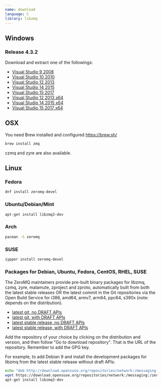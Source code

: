 ```yaml
---
name: download
language: C
library: libzmq
---
```


## Windows

### Release 4.3.2

Download and extract one of the followings:

* [Visual Studio 9 2008](https://dl.bintray.com/zeromq/generic/libzmq-v90-4_3_2.zip)
* [Visual Studio 10 2010](https://dl.bintray.com/zeromq/generic/libzmq-v100-4_3_2.zip)
* [Visual Studio 12 2013](https://dl.bintray.com/zeromq/generic/libzmq-v120-4_3_2.zip)
* [Visual Studio 14 2015](https://dl.bintray.com/zeromq/generic/libzmq-v140-4_3_2.zip)
* [Visual Studio 15 2017](https://dl.bintray.com/zeromq/generic/libzmq-v141-4_3_2.zip)
* [Visual Studio 12 2013 x64](https://dl.bintray.com/zeromq/generic/libzmq-v120-x64-4_3_2.zip)
* [Visual Studio 14 2015 x64](https://dl.bintray.com/zeromq/generic/libzmq-v140-x64-4_3_2.zip)
* [Visual Studio 15 2017 x64](https://dl.bintray.com/zeromq/generic/libzmq-v141-x64-4_3_2.zip)

## OSX

You need Brew installed and configured https://brew.sh/

```bash
brew install zmq
```

czmq and zyre are also available.

## Linux

### Fedora

```bash
dnf install zeromq-devel
```

### Ubuntu/Debian/Mint

```bash
apt-get install libzmq3-dev
```

### Arch

```bash
pacman -S zeromq
```

### SUSE

```bash
zypper install zeromq-devel
```

### Packages for Debian, Ubuntu, Fedora, CentOS, RHEL, SUSE

The ZeroMQ maintainers provide pre-built binary packages for libzmq, czmq, zyre, malamute, zproject and zproto, automatically built from both the latest stable releases OR the latest commit in the Git repositories via the Open Build Service for i386, amd64, armv7, arm64, ppc64, s390x (note: depends on the distribution).

* [latest git, no DRAFT APIs](https://build.opensuse.org/project/show/network:messaging:zeromq:git-stable)
* [latest git, with DRAFT APIs](https://build.opensuse.org/project/show/network:messaging:zeromq:git-draft)
* [latest stable release, no DRAFT APIs](https://build.opensuse.org/project/show/network:messaging:zeromq:release-stable)
* [latest stable release, with DRAFT APIs](https://build.opensuse.org/project/show/network:messaging:zeromq:release-draft)

Add the repository of your choice by clicking on the distribution and version, and then follow "Go to download repository". That is the URL of the repository. Remember to add the GPG key.

For example, to add Debian 9 and install the development packages for libzmq from the latest stable release without draft APIs:

```bash
echo "deb http://download.opensuse.org/repositories/network:/messaging:/zeromq:/release-stable/Debian_9.0/ ./" >> /etc/apt/sources.list
wget https://download.opensuse.org/repositories/network:/messaging:/zeromq:/release-stable/Debian_9.0/Release.key -O- | sudo apt-key add
apt-get install libzmq3-dev
```
